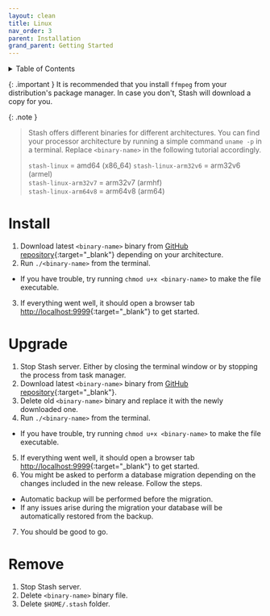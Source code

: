 ```yaml
---
layout: clean
title: Linux
nav_order: 3
parent: Installation
grand_parent: Getting Started
---
```


<details markdown="block">
  <summary>
    Table of Contents
  </summary>
  {: .text-delta }
1. TOC
{:toc}
</details>

{: .important }
It is recommended that you install `ffmpeg` from your distribution's package manager. In case you don't, Stash will download a copy for you. 

{: .note }
>Stash offers different binaries for different architectures. You can find your processor architecture by running a simple command `uname -p` in a terminal. Replace `<binary-name>` in the following tutorial accordingly.
>
>`stash-linux` = amd64  (x86_64)
>`stash-linux-arm32v6` = arm32v6 (armel)  
>`stash-linux-arm32v7` = arm32v7 (armhf)  
>`stash-linux-arm64v8` = arm64v8 (arm64)  

# Install

1. Download latest `<binary-name>` binary from [GitHub repository](https://github.com/stashapp/stash/releases/latest){:target="_blank"} depending on your architecture. 
2. Run `./<binary-name>` from the terminal.
  - If you have trouble, try running `chmod u+x <binary-name>` to make the file executable.
3. If everything went well, it should open a browser tab [http://localhost:9999](http://localhost:9999){:target="_blank"} to get started.

# Upgrade

1. Stop Stash server. Either by closing the terminal window or by stopping the process from task manager. 
2. Download latest `<binary-name>` binary from [GitHub repository](https://github.com/stashapp/stash/releases/latest){:target="_blank"}.
3. Delete old `<binary-name>` binary and replace it with the newly downloaded one. 
4. Run `./<binary-name>` from the terminal.
  - If you have trouble, try running `chmod u+x <binary-name>` to make the file executable.
5. If everything went well, it should open a browser tab [http://localhost:9999](http://localhost:9999){:target="_blank"} to get started.
6. You might be asked to perform a database migration depending on the changes included in the new release. Follow the steps. 
  - Automatic backup will be performed before the migration. 
  - If any issues arise during the migration your database will be automatically restored from the backup.
7. You should be good to go. 

# Remove

1. Stop Stash server.
2. Delete `<binary-name>` binary file.
3. Delete `$HOME/.stash` folder.
